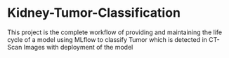 # Kidney-Tumor-Classification
This project is the complete workflow of providing and maintaining the life cycle of a model using MLflow to classify Tumor which is detected in CT-Scan Images with deployment of the model
